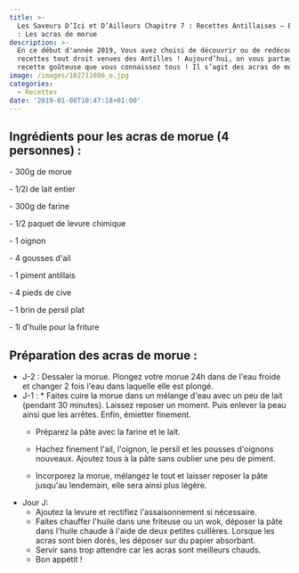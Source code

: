 ```yaml
---
title: >-
  Les Saveurs D’Ici et D’Ailleurs Chapitre 7 : Recettes Antillaises – Episode 1
  : Les acras de morue
description: >-
  En ce début d'année 2019, Vous avez choisi de découvrir ou de redécouvrir des
  recettes tout droit venues des Antilles ! Aujourd’hui, on vous partage une
  recette goûteuse que vous connaissez tous ! Il s’agit des acras de morue.
image: /images/102711086_o.jpg
categories:
  - Recettes
date: '2019-01-08T10:47:18+01:00'
---
```

## Ingrédients pour les acras de morue (4 personnes) :

\- 300g de morue

\- 1/2l de lait entier

\- 300g de farine

\- 1/2 paquet de levure chimique

\- 1 oignon

\- 4 gousses d'ail

\- 1 piment antillais

\- 4 pieds de cive

\- 1 brin de persil plat

\- 1l d'huile pour la friture



## Préparation des acras de morue : 

* J-2 : Dessaler la morue. Plongez votre morue 24h dans de l'eau froide et changer 2 fois l'eau dans laquelle elle est plongé.
* J-1 : 
  * Faites cuire la morue dans un mélange d'eau avec un peu de lait (pendant 30 minutes). Laissez reposer un moment. Puis enlever la peau ainsi que les arrêtes. Enfin, émietter finement.
  * Préparez la pâte avec la farine et le lait.
  * Hachez finement l'ail, l'oignon, le persil et les pousses d'oignons nouveaux. Ajoutez tous à la pâte sans oublier une peu de piment.

  * Incorporez la morue, mélangez le tout et laisser reposer la pâte jusqu'au lendemain, elle sera ainsi plus légère.
* Jour J:
  * Ajoutez la levure et rectifiez l'assaisonnement si nécessaire.
  * Faites chauffer l'huile dans une friteuse ou un wok, déposer la pâte dans l'huile chaude à l'aide de deux petites cuillères. Lorsque les acras sont bien dorés, les déposer sur du papier absorbant.
  * Servir sans trop attendre car les acras sont meilleurs chauds.
  * Bon appétit !
